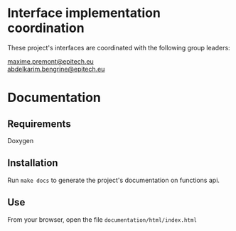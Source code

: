 # Interface implementation coordination
These project's interfaces are coordinated with the following group leaders:

maxime.premont@epitech.eu <br/>
abdelkarim.bengrine@epitech.eu

# Documentation
## Requirements
Doxygen
## Installation
Run `make docs` to generate the project's documentation on functions api.

## Use
From your browser, open the file `documentation/html/index.html`